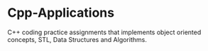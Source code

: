 # Cpp-Applications

C++ coding practice assignments that implements object oriented concepts, STL, Data Structures and Algorithms.
